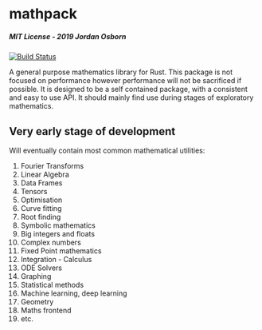# mathpack

##### MIT License - 2019 Jordan Osborn

[![Build Status](https://travis-ci.com/jordanosborn/mathpack.svg?branch=master)](https://travis-ci.com/jordanosborn/mathpack)

A general purpose mathematics library for Rust.
This package is not focused on performance however performance will not be sacrificed if possible. It is designed to be a self contained package, with a consistent and easy to use API. It should mainly find use during stages of exploratory mathematics.

## Very early stage of development

Will eventually contain most common mathematical utilities:

1. Fourier Transforms
1. Linear Algebra
1. Data Frames
1. Tensors
1. Optimisation
1. Curve fitting
1. Root finding
1. Symbolic mathematics
1. Big integers and floats
1. Complex numbers
1. Fixed Point mathematics
1. Integration - Calculus
1. ODE Solvers
1. Graphing
1. Statistical methods
1. Machine learning, deep learning
1. Geometry
1. Maths frontend
1. etc.
